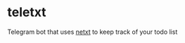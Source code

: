 # teletxt
Telegram bot that uses [netxt](https://github.com/gmelodie/netxt) to keep track of your todo list
